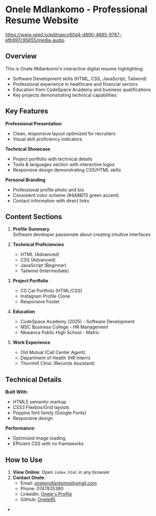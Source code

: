 # Onele Mdlankomo - Professional Resume Website

https://www.veed.io/edit/aecc60d4-d890-4685-9787-efb997c95655/media-audio

## Overview
This is Onele Mdlankomo's interactive digital resume highlighting:
- Software Development skills (HTML, CSS, JavaScript, Tailwind)
- Professional experience in healthcare and financial sectors
- Education from CodeSpace Academy and business qualifications
- Key projects demonstrating technical capabilities

## Key Features
**Professional Presentation**
- Clean, responsive layout optimized for recruiters
- Visual skill proficiency indicators

**Technical Showcase**
- Project portfolio with technical details
- Tools & languages section with interactive logos
- Responsive design demonstrating CSS/HTML skills

**Personal Branding**
- Professional profile photo and bio
- Consistent color scheme (#4A8B70 green accent)
- Contact information with direct links

## Content Sections
1. **Profile Summary**  
   Software developer passionate about creating intuitive interfaces

2. **Technical Proficiencies**  
   - HTML (Advanced)  
   - CSS (Advanced)  
   - JavaScript (Beginner)  
   - Tailwind (Intermediate)

3. **Project Portfolio**
   - CS Cat Portfolio (HTML/CSS)
   - Instagram Profile Clone
   - Responsive Footer

4. **Education**  
   - CodeSpace Academy (2025) - Software Development  
   - MSC Business College - HR Management  
   - Nkwanca Public High School - Matric

5. **Work Experience**  
   - Old Mutual (Call Center Agent)  
   - Department of Health (HR Intern)  
   - Thornhill Clinic (Records Assistant)

## Technical Details
**Built With:**
- HTML5 semantic markup
- CSS3 Flexbox/Grid layouts
- Poppins font family (Google Fonts)
- Responsive design

**Performance:**
- Optimized image loading
- Efficient CSS with no frameworks

## How to Use
1. **View Online**: Open `index.html` in any browser
2. **Contact Onele**:
   - Email: [onelemdlankomo@gmail.com](mailto:onelemdlankomo@gmail.com)
   - Phone: 0747835380
   - LinkedIn: [Onele's Profile](https://www.linkedin.com/in/onele-mdlankomo-65a0b0160/)
   - GitHub: [Onele95](https://github.com/Onele95)
 - 